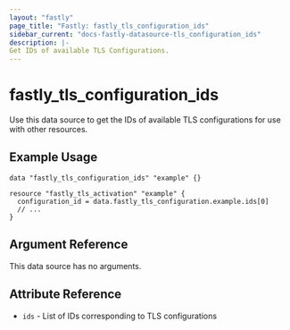 ```yaml
---
layout: "fastly"
page_title: "Fastly: fastly_tls_configuration_ids"
sidebar_current: "docs-fastly-datasource-tls_configuration_ids"
description: |-
Get IDs of available TLS Configurations.
---
```


# fastly_tls_configuration_ids

Use this data source to get the IDs of available TLS configurations for use with other resources.

## Example Usage

```hcl
data "fastly_tls_configuration_ids" "example" {}

resource "fastly_tls_activation" "example" {
  configuration_id = data.fastly_tls_configuration.example.ids[0]
  // ...
}
```

## Argument Reference

This data source has no arguments.

## Attribute Reference

* `ids` - List of IDs corresponding to TLS configurations